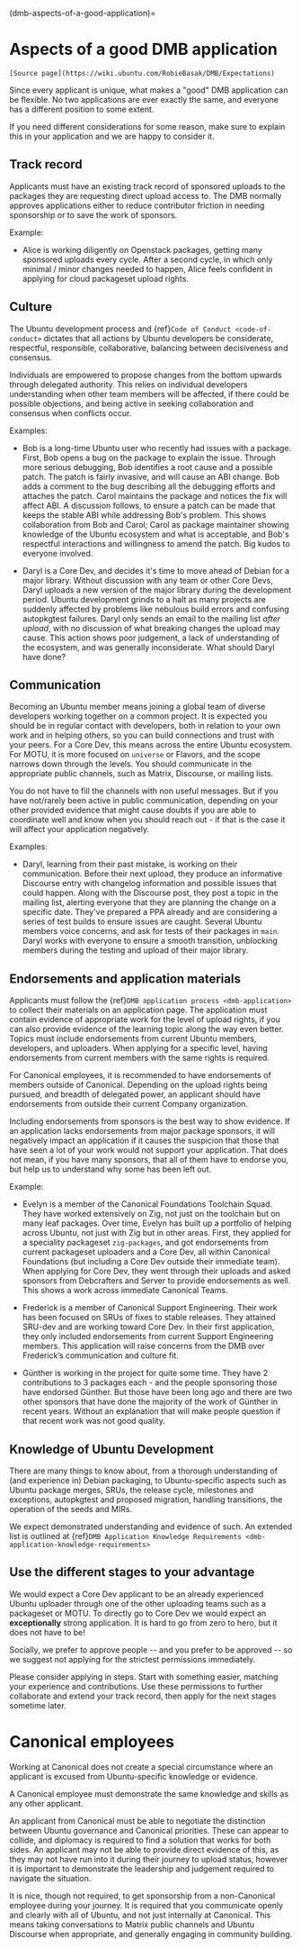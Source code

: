 (dmb-aspects-of-a-good-application)=
# Aspects of a good DMB application

```{note}
[Source page](https://wiki.ubuntu.com/RobieBasak/DMB/Expectations)

```

Since every applicant is unique, what makes a "good" DMB application can be flexible. No two applications are ever exactly the same, and everyone has a different position to some extent.

If you need different considerations for some reason, make sure to explain this in your application and we are happy to consider it.

## Track record

Applicants must have an existing track record of sponsored uploads to the packages they are requesting direct upload access to.
The DMB normally approves applications either to reduce contributor friction in needing sponsorship or to save the work of sponsors.

Example:

* Alice is working diligently on Openstack packages, getting many sponsored uploads every cycle. After a second cycle, in which only minimal / minor changes needed to happen, Alice feels confident in applying for cloud packageset upload rights.

## Culture

The Ubuntu development process and {ref}`Code of Conduct <code-of-conduct>` dictates that all actions by Ubuntu developers be considerate, respectful, responsible, collaborative, balancing between decisiveness and consensus.

Individuals are empowered to propose changes from the bottom upwards through delegated authority. This relies on individual developers understanding when other team members will be affected, if there could be possible objections, and being active in seeking collaboration and consensus when conflicts occur.

Examples:

* Bob is a long-time Ubuntu user who recently had issues with a package. First, Bob opens a bug on the package to explain the issue. Through more serious debugging, Bob identifies a root cause and a possible patch. The patch is fairly invasive, and will cause an ABI change. Bob adds a comment to the bug describing all the debugging efforts and attaches the patch. Carol maintains the package and notices the fix will affect ABI. A discussion follows, to ensure a patch can be made that keeps the stable ABI while addressing Bob's problem. This shows collaboration from Bob and Carol; Carol as package maintainer showing knowledge of the Ubuntu ecosystem and what is acceptable, and Bob's respectful interactions and willingness to amend the patch. Big kudos to everyone involved.

* Daryl is a Core Dev, and decides it's time to move ahead of Debian for a major library. Without discussion with any team or other Core Devs, Daryl uploads a new version of the major library during the development period. Ubuntu development grinds to a halt as many projects are suddenly affected  by problems like nebulous build errors and confusing autopkgtest failures. Daryl only sends an email to the mailing list *after upload*, with no discussion of what breaking changes the upload may cause. This action shows poor judgement, a lack of understanding of the ecosystem, and was generally inconsiderate. What should Daryl have done?

## Communication

Becoming an Ubuntu member means joining a global team of diverse developers working together on a common project.
It is expected you should be in regular contact with developers, both in relation to your own work and in helping others, so you can build connections and trust with your peers.
For a Core Dev, this means across the entire Ubuntu ecosystem. For MOTU, it is more focused on `universe` or Flavors, and the scope narrows down through the levels.
You should communicate in the appropriate public channels, such as Matrix, Discourse, or mailing lists.

You do not have to fill the channels with non useful messages.
But if you have not/rarely been active in public communication, depending on your other provided evidence that might cause doubts
if you are able to coordinate well and know when you should reach out - if that is the case it will affect your application negatively.

Examples:

* Daryl, learning from their past mistake, is working on their communication. Before their next upload, they produce an informative Discourse entry with changelog information and possible issues that could happen. Along with the Discourse post, they post a topic in the mailing list, alerting everyone that they are planning the change on a specific date. They've prepared a PPA already and are considering a series of test builds to ensure issues are caught. Several Ubuntu members voice concerns, and ask for tests of their packages in `main`. Daryl works with everyone to ensure a smooth transition, unblocking members during the testing and upload of their major library.

## Endorsements and application materials

Applicants must follow the {ref}`DMB application process <dmb-application>` to collect their materials on an application page.
The application must contain evidence of appropriate work for the level of upload rights, if you can also provide evidence of the learning topic along the way even better.
Topics must include endorsements from current Ubuntu members, developers, and uploaders.
When applying for a specific level, having endorsements from current members with the same rights is required.

For Canonical employees, it is recommended to have endorsements of members outside of Canonical.
Depending on the upload rights being pursued, and breadth of delegated power, an applicant should have endorsements from outside their current Company organization.

Including endorsements from sponsors is the best way to show evidence.
If an application lacks endorsements from major package sponsors, it will negatively impact an application if it causes the suspicion that those that have seen a lot of your work would not support your application.
That does not mean, if you have many sponsors, that all of them have to endorse you, but help us to understand why some has been left out.

Example:

* Evelyn is a member of the Canonical Foundations Toolchain Squad. They have worked extensively on Zig, not just on the toolchain but on many leaf packages. Over time, Evelyn has built up a portfolio of helping across Ubuntu, not just with Zig but in other areas. First, they applied for a speciality packageset `zig-packages`, and got endorsements from current packageset uploaders and a Core Dev, all within Canonical Foundations (but including a Core Dev outside their immediate team). When applying for Core Dev, they went through their uploads and asked sponsors from Debcrafters and Server to provide endorsements as well. This shows a work across immediate Canonical Teams.

* Frederick is a member of Canonical Support Engineering. Their work has been focused on SRUs of fixes to stable releases. They attained SRU-dev and are working toward Core Dev. In their first application, they only included endorsements from current Support Engineering members. This application will raise concerns from the DMB over Frederick’s communication and culture fit.

* Günther is working in the project for quite some time. They have 2 contributions to 3 packages each - and the people sponsoring those have endorsed Günther. But those have been long ago and there are two other sponsors that have done the majority of the work of Günther in recent years. Without an explanation that will make people question if that recent work was not good quality.

## Knowledge of Ubuntu Development

There are many things to know about, from a thorough understanding of (and experience in) Debian packaging, to Ubuntu-specific aspects such as Ubuntu package merges, SRUs, the release cycle, milestones and exceptions, autopkgtest and proposed migration, handling transitions, the operation of the seeds and MIRs.

We expect demonstrated understanding and evidence of such. An extended list is outlined at {ref}`DMB Application Knowledge Requirements <dmb-application-knowledge-requirements>`

## Use the different stages to your advantage

We would expect a Core Dev applicant to be an already experienced Ubuntu uploader through one of the other uploading teams such as a packageset or MOTU.
To directly go to Core Dev we would expect an **exceptionally** strong application. It is hard to go from zero to hero, but it does not have to be!

Socially, we prefer to approve people -- and you prefer to be approved -- so we suggest not applying for the strictest permissions immediately.

Please consider applying in steps. Start with something easier, matching your experience and contributions.
Use these permissions to further collaborate and extend your track record, then apply for the next stages sometime later.

# Canonical employees

Working at Canonical does not create a special circumstance where an applicant is excused from Ubuntu-specific knowledge or evidence.

A Canonical employee must demonstrate the same knowledge and skills as any other applicant.

An applicant from Canonical must be able to negotiate the distinction between Ubuntu governance and Canonical priorities.
These can appear to collide, and diplomacy is required to find a solution that works for both sides.
An applicant may not be able to provide direct evidence of this, as they may not have run into it during their journey to upload status, however it is important to demonstrate the leadership and judgement required to navigate the situation.

It is nice, though not required, to get sponsorship from a non-Canonical employee during your journey.
It is required that you communicate openly and clearly with all of Ubuntu, and not just internally at Canonical.
This means taking conversations to Matrix public channels and Ubuntu Discourse when appropriate, and generally engaging in community building.
